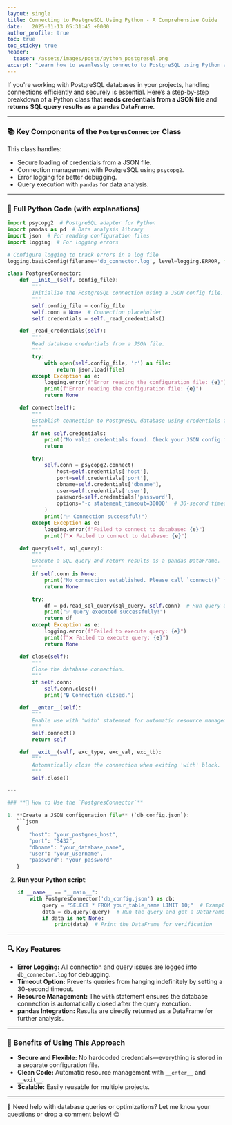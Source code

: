 ```yaml
---
layout: single
title: Connecting to PostgreSQL Using Python - A Comprehensive Guide
date:   2025-01-13 05:31:45 +0000
author_profile: true
toc: true
toc_sticky: true
header:
  teaser: /assets/images/posts/python_postgresql.png
excerpt: "Learn how to seamlessly connecto to PostgreSQL using Python and psycopg2 library. This guide covers the essentials for setting up a secure and efficient database connection"
---
```

If you're working with PostgreSQL databases in your projects, handling connections efficiently and securely is essential. Here’s a step-by-step breakdown of a Python class that **reads credentials from a JSON file** and **returns SQL query results as a pandas DataFrame**.

---

### **📚 Key Components of the `PostgresConnector` Class**

This class handles:
- Secure loading of credentials from a JSON file.
- Connection management with PostgreSQL using `psycopg2`.
- Error logging for better debugging.
- Query execution with `pandas` for data analysis.

---

### **🔧 Full Python Code** (with explanations)

```python
import psycopg2  # PostgreSQL adapter for Python
import pandas as pd  # Data analysis library
import json  # For reading configuration files
import logging  # For logging errors

# Configure logging to track errors in a log file
logging.basicConfig(filename='db_connector.log', level=logging.ERROR, format='%(asctime)s - %(levelname)s - %(message)s')

class PostgresConnector:
    def __init__(self, config_file):
        """
        Initialize the PostgreSQL connection using a JSON config file.
        """
        self.config_file = config_file
        self.conn = None  # Connection placeholder
        self.credentials = self._read_credentials()

    def _read_credentials(self):
        """
        Read database credentials from a JSON file.
        """
        try:
            with open(self.config_file, 'r') as file:
                return json.load(file)
        except Exception as e:
            logging.error(f"Error reading the configuration file: {e}")
            print(f"Error reading the configuration file: {e}")
            return None

    def connect(self):
        """
        Establish connection to PostgreSQL database using credentials from the JSON file.
        """
        if not self.credentials:
            print("No valid credentials found. Check your JSON config file.")
            return

        try:
            self.conn = psycopg2.connect(
                host=self.credentials['host'],
                port=self.credentials['port'],
                dbname=self.credentials['dbname'],
                user=self.credentials['user'],
                password=self.credentials['password'],
                options='-c statement_timeout=30000'  # 30-second timeout for queries
            )
            print("✅ Connection successful!")
        except Exception as e:
            logging.error(f"Failed to connect to database: {e}")
            print(f"❌ Failed to connect to database: {e}")

    def query(self, sql_query):
        """
        Execute a SQL query and return results as a pandas DataFrame.
        """
        if self.conn is None:
            print("No connection established. Please call `connect()` first.")
            return None

        try:
            df = pd.read_sql_query(sql_query, self.conn)  # Run query and store results as DataFrame
            print("✅ Query executed successfully!")
            return df
        except Exception as e:
            logging.error(f"Failed to execute query: {e}")
            print(f"❌ Failed to execute query: {e}")
            return None

    def close(self):
        """
        Close the database connection.
        """
        if self.conn:
            self.conn.close()
            print("🔒 Connection closed.")

    def __enter__(self):
        """
        Enable use with 'with' statement for automatic resource management.
        """
        self.connect()
        return self

    def __exit__(self, exc_type, exc_val, exc_tb):
        """
        Automatically close the connection when exiting 'with' block.
        """
        self.close()

---

### **🌟 How to Use the `PostgresConnector`**

1. **Create a JSON configuration file** (`db_config.json`):
   ```json
   {
       "host": "your_postgres_host",
       "port": "5432",
       "dbname": "your_database_name",
       "user": "your_username",
       "password": "your_password"
   }
   ```

2. **Run your Python script**:
   ```python
   if __name__ == "__main__":
       with PostgresConnector('db_config.json') as db:
           query = "SELECT * FROM your_table_name LIMIT 10;"  # Example SQL query
           data = db.query(query)  # Run the query and get a DataFrame
           if data is not None:
               print(data)  # Print the DataFrame for verification
   ```

---

### **🔍 Key Features**
- **Error Logging:** All connection and query issues are logged into `db_connector.log` for debugging.
- **Timeout Option:** Prevents queries from hanging indefinitely by setting a 30-second timeout.
- **Resource Management:** The `with` statement ensures the database connection is automatically closed after the query execution.
- **pandas Integration:** Results are directly returned as a DataFrame for further analysis.

---

### **🚀 Benefits of Using This Approach**
- **Secure and Flexible:** No hardcoded credentials—everything is stored in a separate configuration file.
- **Clean Code:** Automatic resource management with `__enter__` and `__exit__`.
- **Scalable:** Easily reusable for multiple projects.

---

🔗 Need help with database queries or optimizations? Let me know your questions or drop a comment below! 😊

